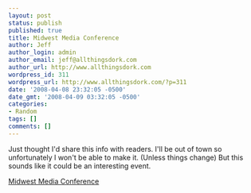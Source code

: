 ```yaml
---
layout: post
status: publish
published: true
title: Midwest Media Conference
author: Jeff
author_login: admin
author_email: jeff@allthingsdork.com
author_url: http://www.allthingsdork.com
wordpress_id: 311
wordpress_url: http://www.allthingsdork.com/?p=311
date: '2008-04-08 23:32:05 -0500'
date_gmt: '2008-04-09 03:32:05 -0500'
categories:
- Random
tags: []
comments: []
---
```

<p>
Just thought I'd share this info with readers. I'll be out of town so unfortunately I won't be able to make it. (Unless things change) But this sounds like it could be an interesting event.</p>
<p><a href="http://www.mindactive.com/MWMC/">Midwest Media Conference</a></p>

